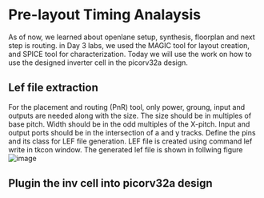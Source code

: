 # Pre-layout Timing Analaysis
As of now, we learned about openlane setup, synthesis, floorplan and next step is routing. in Day 3 labs, we used the MAGIC tool for layout creation, and SPICE tool for characterization. Today we will use the work on how to use the designed inverter cell in the picorv32a design.

## Lef file extraction
For the placement and routing (PnR) tool, only power, groung, input and outputs are needed along with the size. The size should be in multiples of base pitch. Width should be in the odd multiples of the X-pitch. Input and output ports should be in the intersection of a and y tracks. Define the pins and its class for LEF file generation.
LEF file is created using command lef write in tkcon window. The generated lef file is shown in follwing figure
![image](https://github.com/RajuMachupalli/openlane_test/assets/52839597/93512fcc-bff7-454a-8e0d-4d0d767ea1bf)

## Plugin the inv cell into picorv32a design
